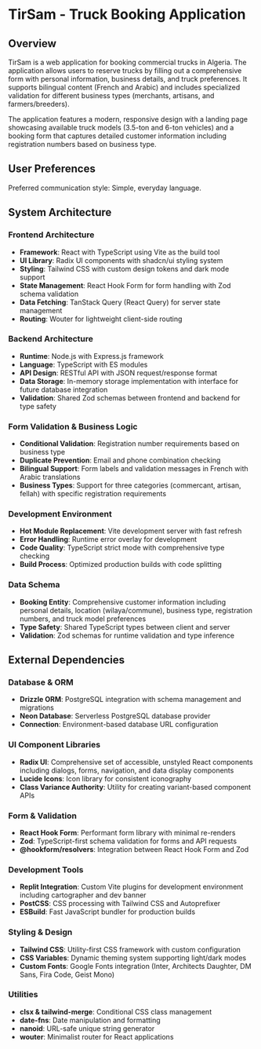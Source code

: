 # TirSam - Truck Booking Application

## Overview

TirSam is a web application for booking commercial trucks in Algeria. The application allows users to reserve trucks by filling out a comprehensive form with personal information, business details, and truck preferences. It supports bilingual content (French and Arabic) and includes specialized validation for different business types (merchants, artisans, and farmers/breeders).

The application features a modern, responsive design with a landing page showcasing available truck models (3.5-ton and 6-ton vehicles) and a booking form that captures detailed customer information including registration numbers based on business type.

## User Preferences

Preferred communication style: Simple, everyday language.

## System Architecture

### Frontend Architecture
- **Framework**: React with TypeScript using Vite as the build tool
- **UI Library**: Radix UI components with shadcn/ui styling system
- **Styling**: Tailwind CSS with custom design tokens and dark mode support
- **State Management**: React Hook Form for form handling with Zod schema validation
- **Data Fetching**: TanStack Query (React Query) for server state management
- **Routing**: Wouter for lightweight client-side routing

### Backend Architecture
- **Runtime**: Node.js with Express.js framework
- **Language**: TypeScript with ES modules
- **API Design**: RESTful API with JSON request/response format
- **Data Storage**: In-memory storage implementation with interface for future database integration
- **Validation**: Shared Zod schemas between frontend and backend for type safety

### Form Validation & Business Logic
- **Conditional Validation**: Registration number requirements based on business type
- **Duplicate Prevention**: Email and phone combination checking
- **Bilingual Support**: Form labels and validation messages in French with Arabic translations
- **Business Types**: Support for three categories (commercant, artisan, fellah) with specific registration requirements

### Development Environment
- **Hot Module Replacement**: Vite development server with fast refresh
- **Error Handling**: Runtime error overlay for development
- **Code Quality**: TypeScript strict mode with comprehensive type checking
- **Build Process**: Optimized production builds with code splitting

### Data Schema
- **Booking Entity**: Comprehensive customer information including personal details, location (wilaya/commune), business type, registration numbers, and truck model preferences
- **Type Safety**: Shared TypeScript types between client and server
- **Validation**: Zod schemas for runtime validation and type inference

## External Dependencies

### Database & ORM
- **Drizzle ORM**: PostgreSQL integration with schema management and migrations
- **Neon Database**: Serverless PostgreSQL database provider
- **Connection**: Environment-based database URL configuration

### UI Component Libraries
- **Radix UI**: Comprehensive set of accessible, unstyled React components including dialogs, forms, navigation, and data display components
- **Lucide Icons**: Icon library for consistent iconography
- **Class Variance Authority**: Utility for creating variant-based component APIs

### Form & Validation
- **React Hook Form**: Performant form library with minimal re-renders
- **Zod**: TypeScript-first schema validation for forms and API requests
- **@hookform/resolvers**: Integration between React Hook Form and Zod

### Development Tools
- **Replit Integration**: Custom Vite plugins for development environment including cartographer and dev banner
- **PostCSS**: CSS processing with Tailwind CSS and Autoprefixer
- **ESBuild**: Fast JavaScript bundler for production builds

### Styling & Design
- **Tailwind CSS**: Utility-first CSS framework with custom configuration
- **CSS Variables**: Dynamic theming system supporting light/dark modes
- **Custom Fonts**: Google Fonts integration (Inter, Architects Daughter, DM Sans, Fira Code, Geist Mono)

### Utilities
- **clsx & tailwind-merge**: Conditional CSS class management
- **date-fns**: Date manipulation and formatting
- **nanoid**: URL-safe unique string generator
- **wouter**: Minimalist router for React applications
